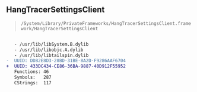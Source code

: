 ## HangTracerSettingsClient

> `/System/Library/PrivateFrameworks/HangTracerSettingsClient.framework/HangTracerSettingsClient`

```diff

   - /usr/lib/libSystem.B.dylib
   - /usr/lib/libobjc.A.dylib
   - /usr/lib/libtailspin.dylib
-  UUID: DD82E8D3-28BD-31BE-8A2D-F9286AAF6704
+  UUID: 433DC434-CE86-36BA-9887-40D912F55952
   Functions: 46
   Symbols:   287
   CStrings:  117

```
